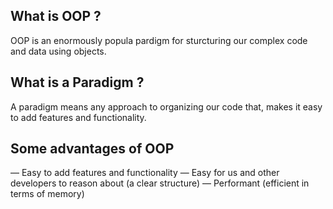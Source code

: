 ## What is OOP ?

OOP is an enormously popula pardigm for sturcturing our complex code and data using objects.

## What is a Paradigm ?

A paradigm means any approach to organizing our code that, makes it easy to add features and functionality.

## Some advantages of OOP

— Easy to add features and functionality
— Easy for us and other developers to reason about (a
clear structure)
— Performant (efficient in terms of memory)
